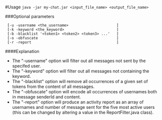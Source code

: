 #Usage
```java -jar my-chat.jar <input_file_name> <output_file_name>```

###Optional parameters
```
 [-u -username <the_username>                      ]
 [-k -keyword <the_keyword>                        ]
 [-b -blacklist '<token1> <token2> <token3> ...'   ]
 [-o -obfuscate                                    ]
 [-r -report                                       ]
```

####Explanation

* The "-username" option will filter out all messages not sent by the specifed user.
* The "-keyword" option will filter out all messages not containing the keyword.
* The "-blacklist" option will remove all occurrences of a given set of tokens from the content of all messages.
* The "-obfuscate" option will encode all occurrences of usernames both in message senderId and content.
* The "-report" option will produce an activity report as an array of usernames and number of message sent for the five most active users (this can be changed by altering a value in the ReportFilter.java class).

